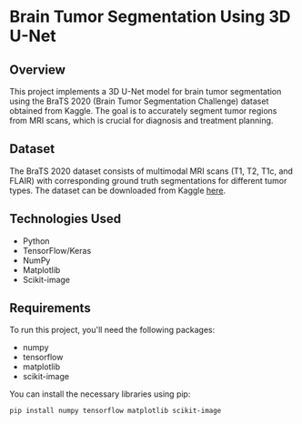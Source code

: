 # Brain Tumor Segmentation Using 3D U-Net

## Overview
This project implements a 3D U-Net model for brain tumor segmentation using the BraTS 2020 (Brain Tumor Segmentation Challenge) dataset obtained from Kaggle. The goal is to accurately segment tumor regions from MRI scans, which is crucial for diagnosis and treatment planning.

## Dataset
The BraTS 2020 dataset consists of multimodal MRI scans (T1, T2, T1c, and FLAIR) with corresponding ground truth segmentations for different tumor types. The dataset can be downloaded from Kaggle [here](https://www.kaggle.com/datasets/awsaf49/brats20-dataset-training-validation).

## Technologies Used
- Python
- TensorFlow/Keras
- NumPy
- Matplotlib
- Scikit-image

## Requirements
To run this project, you'll need the following packages:
- numpy
- tensorflow
- matplotlib
- scikit-image

You can install the necessary libraries using pip:

```bash
pip install numpy tensorflow matplotlib scikit-image
